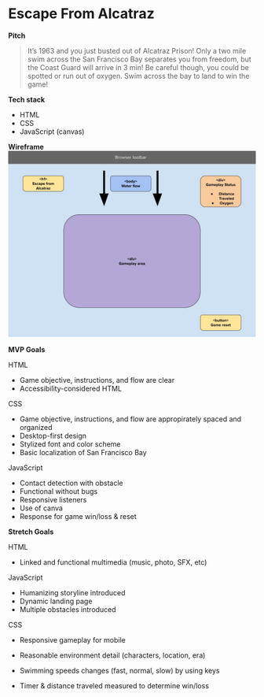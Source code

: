 # Escape From Alcatraz

__Pitch__ 

> It’s 1963 and you just busted out of Alcatraz Prison! Only a two mile swim across the San Francisco Bay separates you from freedom, but the Coast Guard will arrive in 3 min! Be careful though, you could be spotted or run out of oxygen. Swim across the bay to land to win the game! 

__Tech stack__
* HTML
* CSS
* JavaScript (canvas)

__Wireframe__ 
![Wireframe](./Wireframe_%20Escape-From-Alcatraz%202023-03-16.jpg)


__MVP Goals__ 

HTML 
* Game objective, instructions, and flow are clear
* Accessibility-considered HTML

CSS
* Game objective, instructions, and flow are appropirately spaced and organized
* Desktop-first design
* Stylized font and color scheme 
* Basic localization of San Francisco Bay

JavaScript
* Contact detection with obstacle
* Functional without bugs
* Responsive listeners 
* Use of canva
* Response for game win/loss & reset 

__Stretch Goals__ 

HTML
* Linked and functional multimedia (music, photo, SFX, etc)

JavaScript
* Humanizing storyline introduced
* Dynamic landing page 
* Multiple obstacles introduced

CSS
* Responsive gameplay for mobile
* Reasonable environment detail (characters, location, era)





























* Swimming speeds changes (fast, normal, slow) by using keys
* Timer & distance traveled measured to determine win/loss 